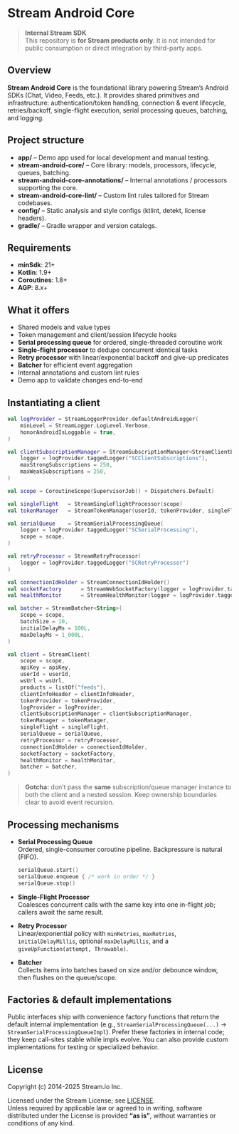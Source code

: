 # Stream Android Core

> **Internal Stream SDK**  
> This repository is **for Stream products only**. It is not intended for public consumption or direct integration by third-party apps.

## Overview
**Stream Android Core** is the foundational library powering Stream’s Android SDKs (Chat, Video, Feeds, etc.). It provides shared primitives and infrastructure: authentication/token handling, connection & event lifecycle, retries/backoff, single-flight execution, serial processing queues, batching, and logging.

## Project structure
- **app/** – Demo app used for local development and manual testing.
- **stream-android-core/** – Core library: models, processors, lifecycle, queues, batching.
- **stream-android-core-annotations/** – Internal annotations / processors supporting the core.
- **stream-android-core-lint/** – Custom lint rules tailored for Stream codebases.
- **config/** – Static analysis and style configs (ktlint, detekt, license headers).
- **gradle/** – Gradle wrapper and version catalogs.

## Requirements
- **minSdk**: 21+
- **Kotlin**: 1.9+
- **Coroutines**: 1.8+
- **AGP**: 8.x+


## What it offers
- Shared models and value types
- Token management and client/session lifecycle hooks
- **Serial processing queue** for ordered, single-threaded coroutine work
- **Single-flight processor** to dedupe concurrent identical tasks
- **Retry processor** with linear/exponential backoff and give-up predicates
- **Batcher** for efficient event aggregation
- Internal annotations and custom lint rules
- Demo app to validate changes end-to-end

## Instantiating a client

```kotlin
val logProvider = StreamLoggerProvider.defaultAndroidLogger(
    minLevel = StreamLogger.LogLevel.Verbose,
    honorAndroidIsLoggable = true,
)

val clientSubscriptionManager = StreamSubscriptionManager<StreamClientListener>(
    logger = logProvider.taggedLogger("SCClientSubscriptions"),
    maxStrongSubscriptions = 250,
    maxWeakSubscriptions = 250,
)

val scope = CoroutineScope(SupervisorJob() + Dispatchers.Default)

val singleFlight   = StreamSingleFlightProcessor(scope)
val tokenManager   = StreamTokenManager(userId, tokenProvider, singleFlight)

val serialQueue    = StreamSerialProcessingQueue(
    logger = logProvider.taggedLogger("SCSerialProcessing"),
    scope = scope,
)

val retryProcessor = StreamRetryProcessor(
    logger = logProvider.taggedLogger("SCRetryProcessor")
)

val connectionIdHolder = StreamConnectionIdHolder()
val socketFactory      = StreamWebSocketFactory(logger = logProvider.taggedLogger("SCWebSocketFactory"))
val healthMonitor      = StreamHealthMonitor(logger = logProvider.taggedLogger("SCHealthMonitor"), scope = scope)

val batcher = StreamBatcher<String>(
    scope = scope,
    batchSize = 10,
    initialDelayMs = 100L,
    maxDelayMs = 1_000L,
)

val client = StreamClient(
    scope = scope,
    apiKey = apiKey,
    userId = userId,
    wsUrl = wsUrl,
    products = listOf("feeds"),
    clientInfoHeader = clientInfoHeader,
    tokenProvider = tokenProvider,
    logProvider = logProvider,
    clientSubscriptionManager = clientSubscriptionManager,
    tokenManager = tokenManager,
    singleFlight = singleFlight,
    serialQueue = serialQueue,
    retryProcessor = retryProcessor,
    connectionIdHolder = connectionIdHolder,
    socketFactory = socketFactory,
    healthMonitor = healthMonitor,
    batcher = batcher,
)
```

> **Gotcha:** don’t pass the **same** subscription/queue manager instance to both the client and a nested session. Keep ownership boundaries clear to avoid event recursion.

## Processing mechanisms

- **Serial Processing Queue**  
  Ordered, single-consumer coroutine pipeline. Backpressure is natural (FIFO).
  ```kotlin
  serialQueue.start()
  serialQueue.enqueue { /* work in order */ }
  serialQueue.stop()
  ```

- **Single-Flight Processor**  
  Coalesces concurrent calls with the same key into one in-flight job; callers await the same result.

- **Retry Processor**  
  Linear/exponential policy with `minRetries`, `maxRetries`, `initialDelayMillis`, optional `maxDelayMillis`, and a `giveUpFunction(attempt, Throwable)`.

- **Batcher**  
  Collects items into batches based on size and/or debounce window, then flushes on the queue/scope.

## Factories & default implementations
Public interfaces ship with convenience factory functions that return the default internal implementation (e.g., `StreamSerialProcessingQueue(...)` → `StreamSerialProcessingQueueImpl`). Prefer these factories in internal code; they keep call-sites stable while impls evolve. You can also provide custom implementations for testing or specialized behavior.

## License
Copyright (c) 2014-2025 Stream.io Inc.

Licensed under the Stream License; see [LICENSE](https://github.com/GetStream/stream-android-base/blob/main/LICENSE).  
Unless required by applicable law or agreed to in writing, software distributed under the License is provided **“as is”**, without warranties or conditions of any kind.

